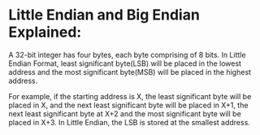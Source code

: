 # Little Endian and Big Endian Explained:

A 32-bit integer has four bytes, each byte comprising of 8 bits.
In Little Endian Format, least significant byte(LSB) will be placed in the lowest address and the most significant byte(MSB)
will be placed in the highest address.

 

For example, if the starting address is X, the least significant byte will be placed in X,
and the next least significant byte will be placed in X+1, the next least significant byte
at X+2 and the most significant byte will be placed in X+3.
In Little Endian, the LSB is stored at the smallest address.
